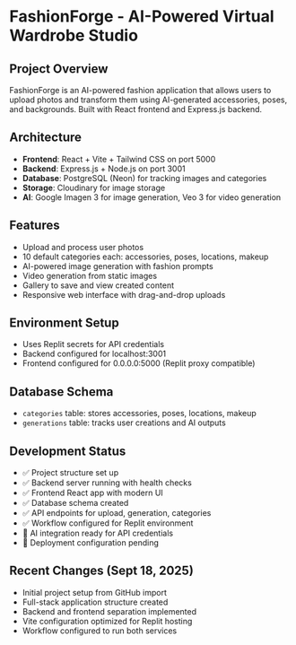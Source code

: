 # FashionForge - AI-Powered Virtual Wardrobe Studio

## Project Overview
FashionForge is an AI-powered fashion application that allows users to upload photos and transform them using AI-generated accessories, poses, and backgrounds. Built with React frontend and Express.js backend.

## Architecture
- **Frontend**: React + Vite + Tailwind CSS on port 5000
- **Backend**: Express.js + Node.js on port 3001
- **Database**: PostgreSQL (Neon) for tracking images and categories
- **Storage**: Cloudinary for image storage
- **AI**: Google Imagen 3 for image generation, Veo 3 for video generation

## Features
- Upload and process user photos
- 10 default categories each: accessories, poses, locations, makeup
- AI-powered image generation with fashion prompts
- Video generation from static images
- Gallery to save and view created content
- Responsive web interface with drag-and-drop uploads

## Environment Setup
- Uses Replit secrets for API credentials
- Backend configured for localhost:3001
- Frontend configured for 0.0.0.0:5000 (Replit proxy compatible)

## Database Schema
- `categories` table: stores accessories, poses, locations, makeup
- `generations` table: tracks user creations and AI outputs

## Development Status
- ✅ Project structure set up
- ✅ Backend server running with health checks
- ✅ Frontend React app with modern UI
- ✅ Database schema created
- ✅ API endpoints for upload, generation, categories
- ✅ Workflow configured for Replit environment
- 🔄 AI integration ready for API credentials
- 🔄 Deployment configuration pending

## Recent Changes (Sept 18, 2025)
- Initial project setup from GitHub import
- Full-stack application structure created
- Backend and frontend separation implemented
- Vite configuration optimized for Replit hosting
- Workflow configured to run both services